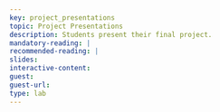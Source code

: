 ```yaml
---
key: project_presentations
topic: Project Presentations
description: Students present their final project.
mandatory-reading: |
recommended-reading: | 
slides: 
interactive-content:
guest:
guest-url:
type: lab
---
```







